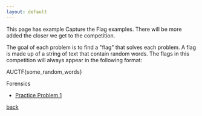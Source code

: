 ```yaml
---
layout: default
---
```


This page has example Capture the Flag examples.  There will be more added the closer we get to the competition.

The goal of each problem is to find a "flag" that solves each problem.  A flag is made up of a string of text that contain random words.  The flags in this competition will always appear in the following format:

AUCTF{some_random_words}


Forensics

- [Practice Problem 1](./practice-1)



[back](./)

